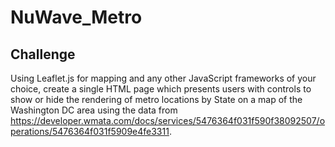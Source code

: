 # NuWave_Metro

## Challenge

Using Leaflet.js for mapping and any other JavaScript frameworks of your choice, create a single HTML page which presents users with controls to show or hide the rendering of metro locations by State on a map of the Washington DC area using the data from https://developer.wmata.com/docs/services/5476364f031f590f38092507/operations/5476364f031f5909e4fe3311.
